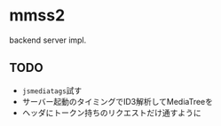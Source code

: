 # mmss2

backend server impl.


## TODO
- `jsmediatags`試す
- サーバー起動のタイミングでID3解析してMediaTreeを
- ヘッダにトークン持ちのリクエストだけ通すように
